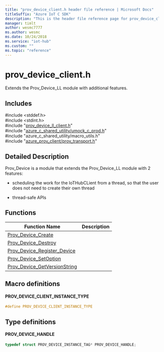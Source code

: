 ```yaml
---                             
title: "prov_device_client.h header file reference | Microsoft Docs" 
titleSuffix: "Azure IoT C SDK"            
description: "This is the header file reference page for prov_device_client.h in the Azure IoT C SDK. This SDK is used with Azure IoT Hub and Azure IoT Hub Device Provisioning Service"            
manager: timlt                 
author: wesmc7777              
ms.author: wesmc               
ms.date: 10/24/2018                    
ms.service: "iot-hub"             
ms.custom: ""                
ms.topic: "reference"        
---                            
```


# prov_device_client.h 

Extends the Prov_Device_LL module with additional features.

## Includes

\#include <stddef.h>  
\#include <stdint.h>  
\#include "[prov_device_ll_client.h](prov-device-ll-client-h.md)"  
\#include "[azure_c_shared_utility/umock_c_prod.h](umock-c-prod-h.md)"  
\#include "azure_c_shared_utility/macro_utils.h"  
\#include "[azure_prov_client/prov_transport.h](prov-transport-h.md)"  

## Detailed Description

Prov_Device is a module that extends the Prov_Device_LL module with 2 features:

* scheduling the work for the IoTHubCLient from a thread, so that the user does not need to create their own thread

* thread-safe APIs

## Functions

Function Name                  | Description                                
--------------------------------|---------------------------------------------
[Prov_Device_Create](./prov-device-client-h/prov-device-create.md)            | 
[Prov_Device_Destroy](./prov-device-client-h/prov-device-destroy.md)            | 
[Prov_Device_Register_Device](./prov-device-client-h/prov-device-register-device.md)            | 
[Prov_Device_SetOption](./prov-device-client-h/prov-device-setoption.md)            | 
[Prov_Device_GetVersionString](./prov-device-client-h/prov-device-getversionstring.md)            | 

## Macro definitions

#### PROV_DEVICE_CLIENT_INSTANCE_TYPE

```C
#define PROV_DEVICE_CLIENT_INSTANCE_TYPE
```

## Type definitions

#### PROV_DEVICE_HANDLE

```C
typedef struct PROV_DEVICE_INSTANCE_TAG* PROV_DEVICE_HANDLE;
```

